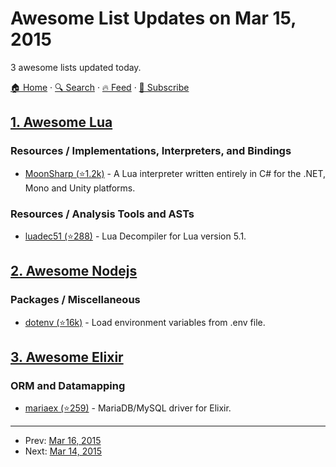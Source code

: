 # Awesome List Updates on Mar 15, 2015

3 awesome lists updated today.

[🏠 Home](/README.md) · [🔍 Search](https://test.trackawesomelist.com/search/) · [🔥 Feed](https://test.trackawesomelist.com/rss.xml) · [📮 Subscribe](https://trackawesomelist.us17.list-manage.com/subscribe?u=d2f0117aa829c83a63ec63c2f&id=36a103854c)



## [1. Awesome Lua](/content/LewisJEllis/awesome-lua/README.md)

### Resources / Implementations, Interpreters, and Bindings

*   [MoonSharp (⭐1.2k)](https://github.com/xanathar/moonsharp) - A Lua interpreter written entirely in C# for the .NET, Mono and Unity platforms.

### Resources / Analysis Tools and ASTs

*   [luadec51 (⭐288)](https://github.com/sztupy/luadec51) - Lua Decompiler for Lua version 5.1.

## [2. Awesome Nodejs](/content/sindresorhus/awesome-nodejs/README.md)

### Packages / Miscellaneous

*   [dotenv (⭐16k)](https://github.com/motdotla/dotenv) - Load environment variables from .env file.

## [3. Awesome Elixir](/content/h4cc/awesome-elixir/README.md)

### ORM and Datamapping

*   [mariaex (⭐259)](https://github.com/xerions/mariaex) - MariaDB/MySQL driver for Elixir.

---

- Prev: [Mar 16, 2015](/content/2015/03/16/README.md)
- Next: [Mar 14, 2015](/content/2015/03/14/README.md)